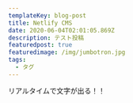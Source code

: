 ```yaml
---
templateKey: blog-post
title: Netlify CMS
date: 2020-06-04T02:01:05.869Z
description: テスト投稿
featuredpost: true
featuredimage: /img/jumbotron.jpg
tags:
  - タグ
---
```

リアルタイムで文字が出る！！